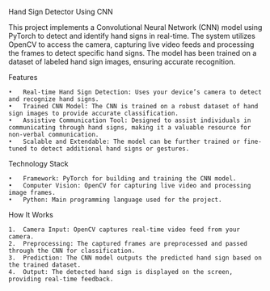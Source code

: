 Hand Sign Detector Using CNN

This project implements a Convolutional Neural Network (CNN) model using PyTorch to detect and identify hand signs in real-time. The system utilizes OpenCV to access the camera, capturing live video feeds and processing the frames to detect specific hand signs. The model has been trained on a dataset of labeled hand sign images, ensuring accurate recognition.

Features

	•	Real-time Hand Sign Detection: Uses your device’s camera to detect and recognize hand signs.
	•	Trained CNN Model: The CNN is trained on a robust dataset of hand sign images to provide accurate classification.
	•	Assistive Communication Tool: Designed to assist individuals in communicating through hand signs, making it a valuable resource for non-verbal communication.
	•	Scalable and Extendable: The model can be further trained or fine-tuned to detect additional hand signs or gestures.

Technology Stack

	•	Framework: PyTorch for building and training the CNN model.
	•	Computer Vision: OpenCV for capturing live video and processing image frames.
	•	Python: Main programming language used for the project.

How It Works

	1.	Camera Input: OpenCV captures real-time video feed from your camera.
	2.	Preprocessing: The captured frames are preprocessed and passed through the CNN for classification.
	3.	Prediction: The CNN model outputs the predicted hand sign based on the trained dataset.
	4.	Output: The detected hand sign is displayed on the screen, providing real-time feedback.
